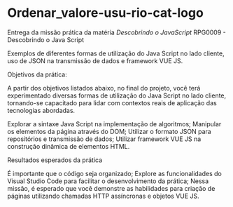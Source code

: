 # Ordenar_valore-usu-rio-cat-logo
Entrega da missão prática da matéria *Descobrindo o JavaScript*
RPG0009 - Descobrindo o Java Script

Exemplos de diferentes formas de utilização do Java Script no lado cliente, uso
de JSON na transmissão de dados e framework VUE JS.

Objetivos da prática:

A partir dos objetivos listados abaixo, no final do projeto, você terá
experimentado diversas formas de utilização do Java Script no lado cliente,
tornando-se capacitado para lidar com contextos reais de aplicação das
tecnologias abordadas.

Explorar a sintaxe Java Script na implementação de algoritmos;
Manipular os elementos da página através do DOM;
Utilizar o formato JSON para repositórios e transmissão de dados;
Utilizar framework VUE JS na construção dinâmica de elementos HTML.

Resultados esperados da prática

É importante que o código seja organizado;
Explore as funcionalidades do Visual Studio Code para facilitar o
desenvolvimento da prática;
Nessa missão, é esperado que você demonstre as habilidades para criação
de páginas utilizando chamadas HTTP assíncronas e objetos VUE JS.
